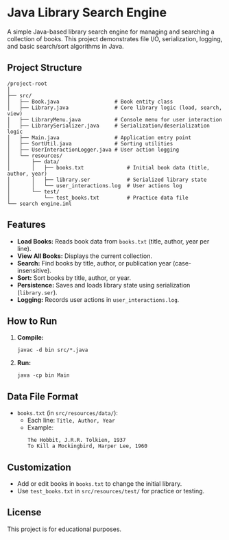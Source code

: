 # Java Library Search Engine

A simple Java-based library search engine for managing and searching a collection of books. This project demonstrates file I/O, serialization, logging, and basic search/sort algorithms in Java.

## Project Structure

```
/project-root
│
├── src/
│   ├── Book.java                  # Book entity class
│   ├── Library.java               # Core library logic (load, search, view)
│   ├── LibraryMenu.java           # Console menu for user interaction
│   ├── LibrarySerializer.java     # Serialization/deserialization logic
│   ├── Main.java                  # Application entry point
│   ├── SortUtil.java              # Sorting utilities
│   ├── UserInteractionLogger.java # User action logging
│   └── resources/
│       ├── data/
│       │   ├── books.txt              # Initial book data (title, author, year)
│       │   ├── library.ser            # Serialized library state
│       │   └── user_interactions.log  # User actions log
│       └── test/
│           └── test_books.txt         # Practice data file
└── search engine.iml
```

## Features
- **Load Books:** Reads book data from `books.txt` (title, author, year per line).
- **View All Books:** Displays the current collection.
- **Search:** Find books by title, author, or publication year (case-insensitive).
- **Sort:** Sort books by title, author, or year.
- **Persistence:** Saves and loads library state using serialization (`library.ser`).
- **Logging:** Records user actions in `user_interactions.log`.

## How to Run
1. **Compile:**
   ```
   javac -d bin src/*.java
   ```
2. **Run:**
   ```
   java -cp bin Main
   ```

## Data File Format
- `books.txt` (in `src/resources/data/`):
  - Each line: `Title, Author, Year`
  - Example:
    ```
    The Hobbit, J.R.R. Tolkien, 1937
    To Kill a Mockingbird, Harper Lee, 1960
    ```

## Customization
- Add or edit books in `books.txt` to change the initial library.
- Use `test_books.txt` in `src/resources/test/` for practice or testing.

## License
This project is for educational purposes.

